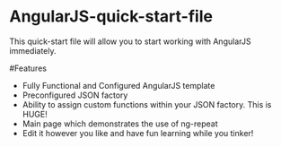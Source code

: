 # AngularJS-quick-start-file
This quick-start file will allow you to start working with AngularJS immediately.

#Features
<ul>
	<li>Fully Functional and Configured AngularJS template</li>
	<li>Preconfigured JSON factory</li>
	<li>Ability to assign custom functions within your JSON factory. This is HUGE!</li>
	<li>Main page which demonstrates the use of ng-repeat</li>
	<li>Edit it however you like and have fun learning while you tinker!</li>
</ul>
